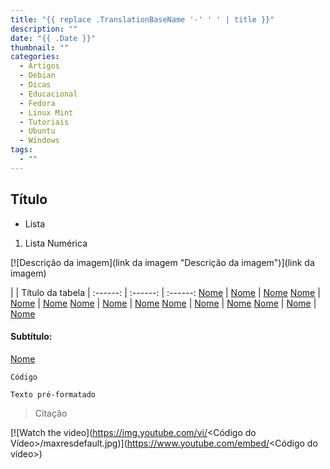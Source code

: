 ```yaml
---
title: "{{ replace .TranslationBaseName '-' ' ' | title }}"
description: ""
date: "{{ .Date }}"
thumbnail: ""
categories:
  - Artigos
  - Debian
  - Dicas
  - Educacional
  - Fedora
  - Linux Mint
  - Tutoriais
  - Ubuntu
  - Windows  
tags:
  - ""
---
```







## Título

*   Lista
1.  Lista Numérica



[![Descrição da imagem](link da imagem "Descrição da imagem")](link da imagem)



| | Título da tabela |
:------: | :------: | :------:
[ Nome](Link) | [ Nome](Link) | [ Nome](Link)
[ Nome](Link) | [ Nome](Link) | [ Nome](Link)
[ Nome](Link) | [ Nome](Link) | [ Nome](Link)
[ Nome](Link) | [ Nome](Link) | [ Nome](Link)
[ Nome](Link) | [ Nome](Link) | [ Nome](Link)

#### Subtítulo:
  
[ Nome](Link) 

`Código`

~~~
Texto pré-formatado
~~~ 
>Citação


[![Watch the video](https://img.youtube.com/vi/<Código do Vídeo>/maxresdefault.jpg)](https://www.youtube.com/embed/<Código do vídeo>)
